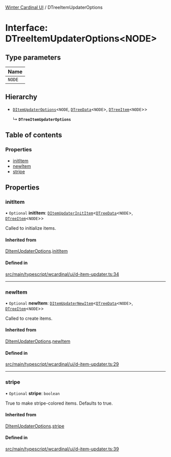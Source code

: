 [Winter Cardinal UI](../README.md) / DTreeItemUpdaterOptions

# Interface: DTreeItemUpdaterOptions<NODE\>

## Type parameters

| Name |
| :------ |
| `NODE` |

## Hierarchy

- [`DItemUpdaterOptions`](DItemUpdaterOptions.md)<`NODE`, [`DTreeData`](DTreeData.md)<`NODE`\>, [`DTreeItem`](DTreeItem.md)<`NODE`\>\>

  ↳ **`DTreeItemUpdaterOptions`**

## Table of contents

### Properties

- [initItem](DTreeItemUpdaterOptions.md#inititem)
- [newItem](DTreeItemUpdaterOptions.md#newitem)
- [stripe](DTreeItemUpdaterOptions.md#stripe)

## Properties

### initItem

• `Optional` **initItem**: [`DItemUpdaterInitItem`](../README.md#ditemupdaterinititem)<[`DTreeData`](DTreeData.md)<`NODE`\>, [`DTreeItem`](DTreeItem.md)<`NODE`\>\>

Called to initialize items.

#### Inherited from

[DItemUpdaterOptions](DItemUpdaterOptions.md).[initItem](DItemUpdaterOptions.md#inititem)

#### Defined in

[src/main/typescript/wcardinal/ui/d-item-updater.ts:34](https://github.com/winter-cardinal/winter-cardinal-ui/blob/v0.154.0/src/main/typescript/wcardinal/ui/d-item-updater.ts#L34)

___

### newItem

• `Optional` **newItem**: [`DItemUpdaterNewItem`](../README.md#ditemupdaternewitem)<[`DTreeData`](DTreeData.md)<`NODE`\>, [`DTreeItem`](DTreeItem.md)<`NODE`\>\>

Called to create items.

#### Inherited from

[DItemUpdaterOptions](DItemUpdaterOptions.md).[newItem](DItemUpdaterOptions.md#newitem)

#### Defined in

[src/main/typescript/wcardinal/ui/d-item-updater.ts:29](https://github.com/winter-cardinal/winter-cardinal-ui/blob/v0.154.0/src/main/typescript/wcardinal/ui/d-item-updater.ts#L29)

___

### stripe

• `Optional` **stripe**: `boolean`

True to make stripe-colored items. Defaults to true.

#### Inherited from

[DItemUpdaterOptions](DItemUpdaterOptions.md).[stripe](DItemUpdaterOptions.md#stripe)

#### Defined in

[src/main/typescript/wcardinal/ui/d-item-updater.ts:39](https://github.com/winter-cardinal/winter-cardinal-ui/blob/v0.154.0/src/main/typescript/wcardinal/ui/d-item-updater.ts#L39)
